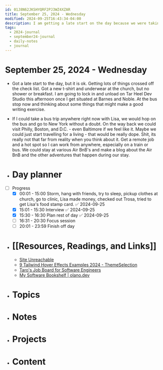 ```yaml
---
id: 01J8N62JKSHYQRF2PJ3WZ4XZAR
title: September 25, 2024 - Wednesday
modified: 2024-09-25T16:43:34-04:00
description: I am getting a late start on the day because we were taking care of lots of stuff today.
tags:
  - 2024-journal
  - september24-journal
  - daily-notes
  - journal
---
```

# September 25, 2024 - Wednesday
- Got a late start to the day, but it is ok. Getting lots of things crossed off the check list. Got a new t-shirt and underwear at the church, but no shower or breakfast. I am going to lock in and unload on Tar Heel Dev Studio this afternoon once I get situated at Barnes and Noble. At the bus stop now and thinking about some things that might make a good writing exercise. 
- If I could take a bus trip anywhere right now with Lisa, we would hop on the bus and go to New York without a doubt. On the way back we could visit Philly, Boston, and D.C. - even Baltimore if we feel like it. Maybe we could just start travelling for a living - that would be really dope. Shit, its really not that far from reality when you think about it. Get a remote job and a hot spot so I can work from anywhere, especially on a train or bus. We could stay at various Air BnB's and make a blog about the Air BnB and the other adventures that happen during our stay. 

- # Day planner
- [ ] Progress
	- [x] 00:01 - 15:00 Storm, hang with friends, try to sleep, pickup clothes at church, go to clinic, Lisa made money, checked out Trosa, tried to get Lisa's food stamp card. ✅ 2024-09-25
	- [x] 15:01 - 15:30 Interview ✅ 2024-09-25
	- [x] 15:30 - 16:30 Plan rest of day ✅ 2024-09-25
	- [ ] 16:31 - 20:30 Focus session
	- [ ] 20:01 - 23:59 Finish off day

- # [[Resources, Readings, and Links]]
	- [Site Unreachable](https://crates.io/crates/rainfrog)
	- [9 Tailwind Hover Effects Examples 2024 - ThemeSelection](https://themeselection.com/tailwind-hover-effect-example/?ref=dailydev#h-opacity-hover-example)
	- [Taro's Job Board for Software Engineers](https://www.jointaro.com/blog/taros-job-board-for-software-engineers/?ref=dailydev)
	- [My Software Bookshelf | olano.dev](https://olano.dev/blog/my-software-bookshelf/?ref=dailydev)

- # Topics

- # Notes

- # Projects

- # Content

